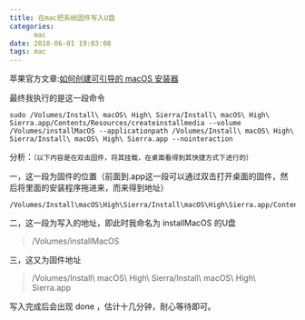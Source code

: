 ```yaml
---
title: 在mac把系统固件写入U盘
categories:
      mac
date: 2018-06-01 19:03:08
tags: mac
---
```


苹果官方文章:[如何创建可引导的 macOS 安装器](https://support.apple.com/zh-cn/HT201372)

<!--more-->

最终我执行的是这一段命令

```
sudo /Volumes/Install\ macOS\ High\ Sierra/Install\ macOS\ High\ Sierra.app/Contents/Resources/createinstallmedia --volume /Volumes/installMacOS --applicationpath /Volumes/Install\ macOS\ High\ Sierra/Install\ macOS\ High\ Sierra.app --nointeraction
```

分析：`（以下内容是在双击固件，将其挂载，在桌面看得到其快捷方式下进行的）`

一，这一段为固件的位置（前面到.app这一段可以通过双击打开桌面的固件，然后将里面的安装程序拖进来，而来得到地址）

```
/Volumes/Install\macOS\High\Sierra/Install\macOS\High\Sierra.app/Contents/Resources/createinstallmedia
```

二，这一段为写入的地址，即此时我命名为 installMacOS 的U盘

> /Volumes/installMacOS

三，这又为固件地址

> /Volumes/Install\ macOS\ High\ Sierra/Install\ macOS\ High\ Sierra.app

写入完成后会出现 done ，估计十几分钟，耐心等待即可。
